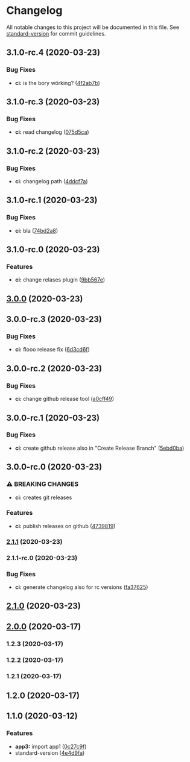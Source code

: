 # Changelog

All notable changes to this project will be documented in this file. See [standard-version](https://github.com/conventional-changelog/standard-version) for commit guidelines.

## 3.1.0-rc.4 (2020-03-23)


### Bug Fixes

* **ci:** is the bory wörking? ([4f2ab7b](https://github.com/MichaRedM/gatest/commit/4f2ab7b0bf5cf8c0f1486ea7681af08e2879ede1))

## 3.1.0-rc.3 (2020-03-23)


### Bug Fixes

* **ci:** read changelog ([075d5ca](https://github.com/MichaRedM/gatest/commit/075d5cad87ee0fd432138a8857801dd9dff212d8))

## 3.1.0-rc.2 (2020-03-23)


### Bug Fixes

* **ci:** changelog path ([4ddcf7a](https://github.com/MichaRedM/gatest/commit/4ddcf7a3ab5e5a63911e4665b6b1585142e85da1))

## 3.1.0-rc.1 (2020-03-23)


### Bug Fixes

* **ci:** bla ([74bd2a8](https://github.com/MichaRedM/gatest/commit/74bd2a885b0642076929337a51d5ba277a789ff3))

## 3.1.0-rc.0 (2020-03-23)


### Features

* **ci:** change relases plugin ([9bb567e](https://github.com/MichaRedM/gatest/commit/9bb567e9dbf04b4ce1791c017de84dcbba9708df))

## [3.0.0](https://github.com/MichaRedM/gatest/compare/v3.0.0-rc.3...v3.0.0) (2020-03-23)

## 3.0.0-rc.3 (2020-03-23)


### Bug Fixes

* **ci:** flooo release fix ([6d3cd6f](https://github.com/MichaRedM/gatest/commit/6d3cd6f3f3acb0e797a52e7eead9c62e842d42f4))

## 3.0.0-rc.2 (2020-03-23)


### Bug Fixes

* **ci:** change github release tool ([a0cff49](https://github.com/MichaRedM/gatest/commit/a0cff492487487b4c663a4d67240a351b337c4e7))

## 3.0.0-rc.1 (2020-03-23)


### Bug Fixes

* **ci:** create github release also in "Create Release Branch" ([5ebd0ba](https://github.com/MichaRedM/gatest/commit/5ebd0ba86f20ab527e29b9ae8c6ce6763c7ee888))

## 3.0.0-rc.0 (2020-03-23)


### ⚠ BREAKING CHANGES

* **ci:** creates git releases

### Features

* **ci:** publish releases on github ([4739819](https://github.com/MichaRedM/gatest/commit/47398192a246b4c314f91e86205104bea14b4a5b))

### [2.1.1](https://github.com/MichaRedM/gatest/compare/v2.1.1-rc.0...v2.1.1) (2020-03-23)

### 2.1.1-rc.0 (2020-03-23)


### Bug Fixes

* **ci:** generate changelog also for rc versions ([fa37625](https://github.com/MichaRedM/gatest/commit/fa37625261be51c50ac80d9b1adab62c293dd849))

## [2.1.0](https://github.com/MichaRedM/gatest/compare/v2.1.0-rc.0...v2.1.0) (2020-03-23)

## [2.0.0](https://github.com/MichaRedM/gatest/compare/v2.0.0-rc.0...v2.0.0) (2020-03-17)

### 1.2.3 (2020-03-17)

### 1.2.2 (2020-03-17)

### 1.2.1 (2020-03-17)

## 1.2.0 (2020-03-17)

## 1.1.0 (2020-03-12)


### Features

* **app3:** import app1 ([0c27c9f](https://github.com/MichaRedM/gatest/commit/0c27c9f20d2bdd26854dfa346854e4c1a5f2952d))
* standard-version ([4e4d9fa](https://github.com/MichaRedM/gatest/commit/4e4d9fa59b0d37d2788fe158c92e46b3ed6cb9f9))
